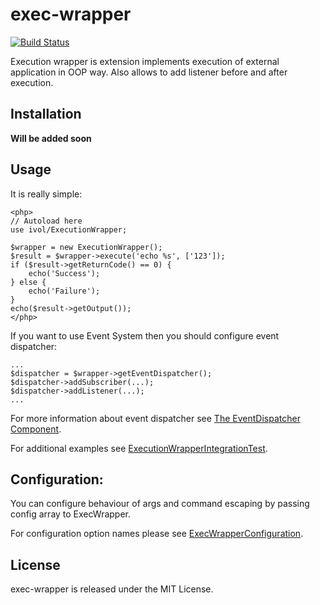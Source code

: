 exec-wrapper
============

[![Build Status](https://travis-ci.org/ivol84/exec_wrapper.svg?branch=master)](https://travis-ci.org/ivol84/exec_wrapper)

Execution wrapper is extension implements execution of external application in OOP way. Also allows to add listener before and after execution.

Installation
------------
**Will be added soon**

Usage
-----
It is really simple:
```
<php>
// Autoload here
use ivol/ExecutionWrapper;

$wrapper = new ExecutionWrapper();
$result = $wrapper->execute('echo %s', ['123']);
if ($result->getReturnCode() == 0) {
    echo('Success');
} else {
    echo('Failure');
}
echo($result->getOutput());
</php>
```
If you want to use Event System then you should configure event dispatcher:
```
...
$dispatcher = $wrapper->getEventDispatcher();
$dispatcher->addSubscriber(...);
$dispatcher->addListener(...);
...
```
For more information about event dispatcher see [The EventDispatcher Component](http://symfony.com/doc/3.0/components/event_dispatcher/introduction.html).

For additional examples see [ExecutionWrapperIntegrationTest](https://github.com/ivol84/exec_wrapper/blob/master/test/src/ExecutionWrapperIntegrationTest.php).

Configuration:
-------
You can configure behaviour of args and command escaping by passing config array to ExecWrapper.

For configuration option names please see [ExecWrapperConfiguration](https://github.com/ivol84/exec_wrapper/blob/master/src/Config/ExecWrapperConfiguration.php).

License
-------

exec-wrapper is released under the MIT License.
